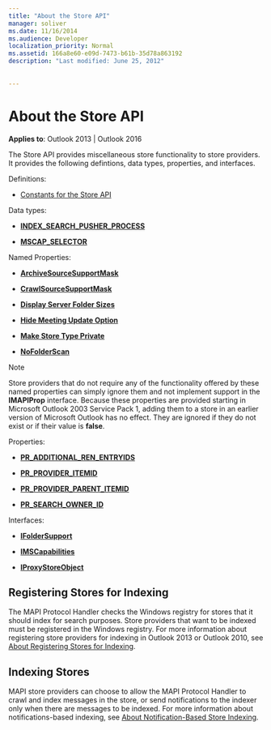 ```yaml
---
title: "About the Store API"
manager: soliver
ms.date: 11/16/2014
ms.audience: Developer
localization_priority: Normal
ms.assetid: 166a8e60-e09d-7473-b61b-35d78a863192
description: "Last modified: June 25, 2012"
 
 
---
```


# About the Store API

  
  
**Applies to**: Outlook 2013 | Outlook 2016 
  
The Store API provides miscellaneous store functionality to store providers. It provides the following defintions, data types, properties, and interfaces.
  
Definitions:
  
- [Constants for the Store API](mapi-constants.md)
    
Data types:
  
- **[INDEX_SEARCH_PUSHER_PROCESS](index_search_pusher_process.md)**
    
- **[MSCAP_SELECTOR](mscap_selector.md)**
    
Named Properties:
  
- **[ArchiveSourceSupportMask](archivesourcesupportmask.md)**
    
- **[CrawlSourceSupportMask](crawlsourcesupportmask.md)**
    
- **[Display Server Folder Sizes](display-server-folder-sizes-property.md)**
    
- **[Hide Meeting Update Option](hide-meeting-update-option-property.md)**
    
- **[Make Store Type Private](make-store-type-private-property.md)**
    
- **[NoFolderScan](nofolderscan.md)**
    
> [!NOTE]
> Store providers that do not require any of the functionality offered by these named properties can simply ignore them and not implement support in the **IMAPIProp** interface. Because these properties are provided starting in Microsoft Outlook 2003 Service Pack 1, adding them to a store in an earlier version of Microsoft Outlook has no effect. They are ignored if they do not exist or if their value is **false**. 
  
Properties:
  
- **[PR_ADDITIONAL_REN_ENTRYIDS](pidtagadditionalrenentryids-canonical-property.md)**
    
- **[PR_PROVIDER_ITEMID](pidtagprovideritemid-canonical-property.md)**
    
- **[PR_PROVIDER_PARENT_ITEMID](pidtagproviderparentitemid-canonical-property.md)**
    
- **[PR_SEARCH_OWNER_ID](pidtagsearchownerid-canonical-property.md)**
    
Interfaces:
  
- **[IFolderSupport](ifoldersupportiunknown.md)**
    
- **[IMSCapabilities](imscapabilitiesiunknown.md)**
    
- **[IProxyStoreObject](iproxystoreobject.md)**
    
## Registering Stores for Indexing

The MAPI Protocol Handler checks the Windows registry for stores that it should index for search purposes. Store providers that want to be indexed must be registered in the Windows registry. For more information about registering store providers for indexing in Outlook 2013 or Outlook 2010, see [About Registering Stores for Indexing](about-registering-stores-for-indexing.md).
  
## Indexing Stores

MAPI store providers can choose to allow the MAPI Protocol Handler to crawl and index messages in the store, or send notifications to the indexer only when there are messages to be indexed. For more information about notifications-based indexing, see [About Notification-Based Store Indexing](about-notification-based-store-indexing.md).
  

